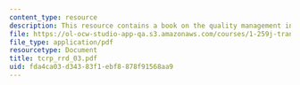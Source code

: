 ```yaml
---
content_type: resource
description: This resource contains a book on the quality management in public transport.
file: https://ol-ocw-studio-app-qa.s3.amazonaws.com/courses/1-259j-transit-management-fall-2006/fda4ca03d34383f1ebf8878f91568aa9_tcrp_rrd_03.pdf
file_type: application/pdf
resourcetype: Document
title: tcrp_rrd_03.pdf
uid: fda4ca03-d343-83f1-ebf8-878f91568aa9
---
```

